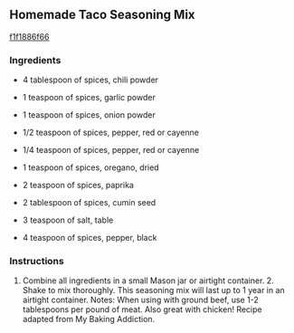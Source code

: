 ## Homemade Taco Seasoning Mix

[f1f1886f66](http://tastykitchen.com/recipes/condiments/homemade-taco-seasoning-mix-3/)

### Ingredients

 - 4 tablespoon of spices, chili powder

 - 1 teaspoon of spices, garlic powder

 - 1 teaspoon of spices, onion powder

 - 1/2 teaspoon of spices, pepper, red or cayenne

 - 1/4 teaspoon of spices, pepper, red or cayenne

 - 1 teaspoon of spices, oregano, dried

 - 2 teaspoon of spices, paprika

 - 2 tablespoon of spices, cumin seed

 - 3 teaspoon of salt, table

 - 4 teaspoon of spices, pepper, black

### Instructions

1. Combine all ingredients in a small Mason jar or airtight container. 2. Shake to mix thoroughly. This seasoning mix will last up to 1 year in an airtight container. Notes: When using with ground beef, use 1-2 tablespoons per pound of meat. Also great with chicken! Recipe adapted from My Baking Addiction.